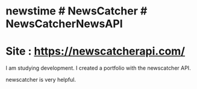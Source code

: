 # newstime # NewsCatcher # NewsCatcherNewsAPI 
# Site : https://newscatcherapi.com/ 


I am studying development.
I created a portfolio with the newscatcher API.

newscatcher is very helpful.
